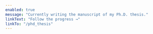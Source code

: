 ```yaml
---
enabled: true
message: "Currently writing the manuscript of my Ph.D. thesis."
linkText: "Follow the progress →"
linkTo: "/phd_thesis"
---
```

